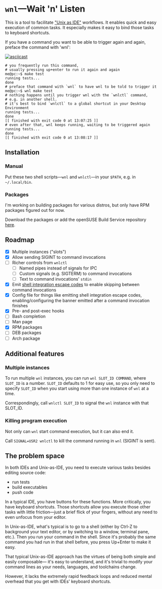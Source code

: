 # `wnl`—Wait 'n' Listen

This is a tool to facilitate ["Unix as IDE"](https://blog.sanctum.geek.nz/series/unix-as-ide/) workflows.
It enables quick and easy execution of common tasks. It especially makes it easy to bind those tasks to keyboard shortcuts.

If you have a command you want to be able to trigger again and again, preface the command with 'wnl':

[![asciicast](https://asciinema.org/a/716085.svg)](https://asciinema.org/a/716085)

```console
# you frequently run this command,
# usually pressing up+enter to run it again and again
me@pc:~$ make test
running tests...
done
# preface that command with `wnl` to have wnl to be told to trigger it
me@pc:~$ wnl make test
# nothing happens until you trigger wnl with the `wnlctl` command,
# e.g. in another shell.
# it's best to bind `wnlctl` to a global shortcut in your Desktop Environment
running tests...
done
[[ finished with exit code 0 at 13:07:25 ]]
# even after that, wnl keeps running, waiting to be triggered again
running tests...
done
[[ finished with exit code 0 at 13:08:17 ]]
```

## Installation

### Manual

Put these two shell scripts—`wnl` and `wnlctl`—in your `$PATH`, e.g. in `~/.local/bin`.

### Packages

I'm working on building packages for various distros, but only have RPM packages figured out for now.

Download the packages or add the openSUSE Build Service repository [here](https://software.opensuse.org//download.html?project=home%3Ajcgl&package=wnl).

## Roadmap

- [X] Multiple instances ("slots")
- [X] Allow sending SIGINT to command invocations
- [ ] Richer controls from `wnlctl`
  - [ ] Named pipes instead of signals for IPC
  - [ ] Custom signals (e.g. SIGTERM) to command invocations
  - [ ] Text to command invocations' `stdin`
- [X] Emit [shell integration escape codes](https://sw.kovidgoyal.net/kitty/shell-integration/#notes-for-shell-developers) to enable skipping between command invocations
- [X] Config file for things like emitting shell integration escape codes, enabling/configuring the banner emitted after a command invocation finishes
- [X] Pre- and post-exec hooks
- [ ] Bash completion
- [ ] Man page
- [X] RPM packages
- [ ] DEB packages
- [ ] Arch package

## Additional features

### Multiple instances

To run multiple `wnl` instances, you can run `wnl SLOT_ID COMMAND`, where `SLOT_ID` is a number. `SLOT_ID` defaults to 1 for easy use, so you only need to specify `SLOT_ID` when you start using more than one instance of `wnl` at a time.

Correspondingly, call `wnlctl SLOT_ID` to signal the `wnl` instance with that SLOT_ID.

### Killing program execution

Not only can `wnl` start command execution, but it can also end it.

Call `SIGNAL=USR2 wnlctl` to kill the command running in `wnl` (SIGINT is sent).

## The problem space

In both IDEs and Unix-as-IDE, you need to execute various tasks besides editing source code:
- run tests
- build executables
- push code

In a typical IDE, you have buttons for these functions. More critically, you have keyboard shortcuts.
Those shortcuts allow you execute those other tasks with little friction—just a brief flick of your fingers, without any need to even unfocus from your editor.

In Unix-as-IDE, what's typical is to go to a shell
(either by Ctrl-Z to background your text editor, or by switching to a window, terminal pane, etc.).
Then you run your command in the shell. Since it's probably the same command you had run in that shell before, you press Up+Enter to make it easy.

That typical Unix-as-IDE approach has the virtues of being both simple and easily composable—
it's easy to understand, and it's trivial to modify your command lines as your needs, languages, and toolchains change.

However, it lacks the extremely rapid feedback loops and reduced mental overhead that you get with IDEs' keyboard shortcuts.
